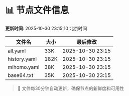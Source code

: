 # 📊 节点文件信息

**更新时间**: 2025-10-30 23:15:10 北京时间

| 文件名 | 大小 | 最后修改 |
|--------|------|----------|
| all.yaml | 33K | 2025-10-30 23:15 |
| history.yaml | 182K | 2025-10-30 23:15 |
| mihomo.yaml | 38K | 2025-10-30 23:15 |
| base64.txt | 35K | 2025-10-30 23:15 |

> 🔄 文件每30分钟自动更新，确保节点的新鲜度和可用性
